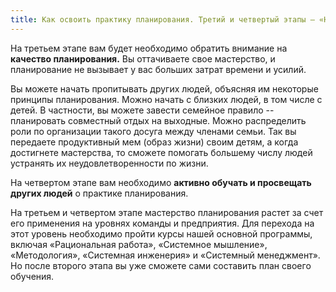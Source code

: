 ```yaml
---
title: Как освоить практику планирования. Третий и четвертый этапы – «Навык» и «Мастерство»
---
```


На третьем этапе вам будет необходимо обратить внимание на **качество
планирования.** Вы оттачиваете свое мастерство, и планирование не
вызывает у вас больших затрат времени и усилий.

Вы можете начать пропитывать других людей, объясняя им некоторые
принципы планирования. Можно начать с близких людей, в том числе с
детей. В частности, вы можете завести семейное правило -- планировать
совместный отдых на выходные. Можно распределить роли по организации
такого досуга между членами семьи. Так вы передаете продуктивный мем
(образ жизни) своим детям, а когда достигнете мастерства, то сможете
помогать большему числу людей устранять их неудовлетворенности по жизни.

На четвертом этапе вам необходимо **активно обучать и просвещать других
людей** о практике планирования.

На третьем и четвертом этапе мастерство планирования растет за счет его
применения на уровнях команды и предприятия. Для перехода на этот
уровень необходимо пройти курсы нашей основной программы, включая
«Рациональная работа», «Системное мышление», «Методология», «Системная
инженерия» и «Системный менеджмент». Но после второго этапа вы уже
сможете сами составить план своего обучения.
